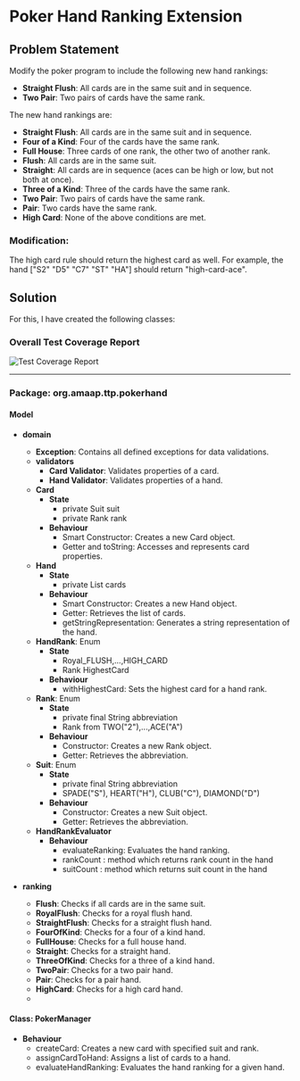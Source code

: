 # Poker Hand Ranking Extension

## Problem Statement

Modify the poker program to include the following new hand rankings:

- **Straight Flush**: All cards are in the same suit and in sequence.
- **Two Pair**: Two pairs of cards have the same rank.

The new hand rankings are:

- **Straight Flush**: All cards are in the same suit and in sequence.
- **Four of a Kind**: Four of the cards have the same rank.
- **Full House**: Three cards of one rank, the other two of another rank.
- **Flush**: All cards are in the same suit.
- **Straight**: All cards are in sequence (aces can be high or low, but not both at once).
- **Three of a Kind**: Three of the cards have the same rank.
- **Two Pair**: Two pairs of cards have the same rank.
- **Pair**: Two cards have the same rank.
- **High Card**: None of the above conditions are met.

### Modification:

The high card rule should return the highest card as well. For example, the hand ["S2" "D5" "C7" "ST" "HA"] should return "high-card-ace".

## Solution

For this, I have created the following classes:

### Overall Test Coverage Report
![Test Coverage Report](https://github.com/amey1302/Poker-Hand-Ranking/assets/114746925/5a9a9241-e299-4803-ae36-2b1fa3b17bc6)

---

### Package: org.amaap.ttp.pokerhand

#### Model

- **domain**
  - **Exception**: Contains all defined exceptions for data validations.
  - **validators**
    - **Card Validator**: Validates properties of a card.
    - **Hand Validator**: Validates properties of a hand.
  - **Card**
    - **State**
      - private Suit suit
      - private Rank rank
    - **Behaviour**
      - Smart Constructor: Creates a new Card object.
      - Getter and toString: Accesses and represents card properties.
  - **Hand**
    - **State**
      - private List<Card> cards
    - **Behaviour**
      - Smart Constructor: Creates a new Hand object.
      - Getter: Retrieves the list of cards.
      - getStringRepresentation: Generates a string representation of the hand.
  - **HandRank**: Enum
    - **State**
      - Royal_FLUSH,...,HIGH_CARD
      - Rank HighestCard
    - **Behaviour**
      - withHighestCard: Sets the highest card for a hand rank.
  - **Rank**: Enum
    - **State**
      - private final String abbreviation
      - Rank from TWO("2"),...,ACE("A")
    - **Behaviour**
      - Constructor: Creates a new Rank object.
      - Getter: Retrieves the abbreviation.
  - **Suit**: Enum
    - **State**
      - private final String abbreviation
      - SPADE("S"), HEART("H"), CLUB("C"), DIAMOND("D")
    - **Behaviour**
      - Constructor: Creates a new Suit object.
      - Getter: Retrieves the abbreviation.
  - **HandRankEvaluator**
    - **Behaviour**
      - evaluateRanking: Evaluates the hand ranking.
      - rankCount : method which returns rank count in the hand
      - suitCount : method which returns suit count in the hand

- **ranking**
  - **Flush**: Checks if all cards are in the same suit.
  - **RoyalFlush**: Checks for a royal flush hand.
  - **StraightFlush**: Checks for a straight flush hand.
  - **FourOfKind**: Checks for a four of a kind hand.
  - **FullHouse**: Checks for a full house hand.
  - **Straight**: Checks for a straight hand.
  - **ThreeOfKind**: Checks for a three of a kind hand.
  - **TwoPair**: Checks for a two pair hand.
  - **Pair**: Checks for a pair hand.
  - **HighCard**: Checks for a high card hand.
  - 
#### Class: PokerManager
- **Behaviour**
  - createCard: Creates a new card with specified suit and rank.
  - assignCardToHand: Assigns a list of cards to a hand.
  - evaluateHandRanking: Evaluates the hand ranking for a given hand.


